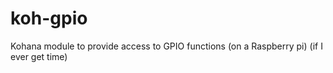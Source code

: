 koh-gpio
========

Kohana module to provide access to GPIO functions (on a Raspberry pi) (if I ever get time)
